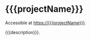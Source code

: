 # {{{projectName}}}

Accessible at [https://{{{projectName}}}](https://{{{projectName}}}). 

{{{description}}}.
